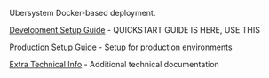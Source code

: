 Ubersystem Docker-based deployment.

[Development Setup Guide](DEV-SETUP.md) - QUICKSTART GUIDE IS HERE, USE THIS

[Production Setup Guide](PRODUCTION-SETUP.md) - Setup for production environments

[Extra Technical Info](TECHNICALINFO.md) - Additional technical documentation